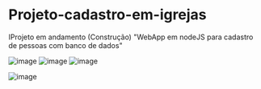 # Projeto-cadastro-em-igrejas
 IProjeto em andamento (Construção)  "WebApp em nodeJS para cadastro de pessoas com banco de dados"

![image](https://user-images.githubusercontent.com/70297459/219554435-d899ebd6-eaad-437f-ac2a-1ba071178730.png)
![image](https://user-images.githubusercontent.com/70297459/219554482-04e561c3-d5f8-43dc-8b78-8987359b4ef1.png)
![image](https://user-images.githubusercontent.com/70297459/219822797-35d25934-8aeb-4a4c-b62d-4ce19634f0c8.png)

![image](https://user-images.githubusercontent.com/70297459/219822820-50386a05-317f-4897-a852-f9b550e1060f.png)

